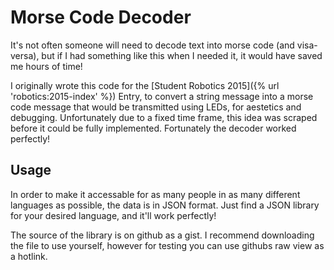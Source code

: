 # Morse Code Decoder

It's not often someone will need to decode text into morse code (and visa-versa), but if I had something like this when I needed it, it would have saved me hours of time!

I originally wrote this code for the [Student Robotics 2015]({% url 'robotics:2015-index' %}) Entry, to convert a string message into a morse code message that would be transmitted using LEDs, for aestetics and debugging. Unfortunately due to a fixed time frame, this idea was scraped before it could be fully implemented. Fortunately the decoder worked perfectly!


## Usage

In order to make it accessable for as many people in as many different languages as possible, the data is in JSON format. Just find a JSON library for your desired language, and it'll work perfectly!

The source of the library is on github as a gist. I recommend downloading the file to use yourself, however for testing you can use githubs raw view as a hotlink.


<script src="https://gist.github.com/RealOrangeOne/6dc94875c93b787e5834.js"></script>
